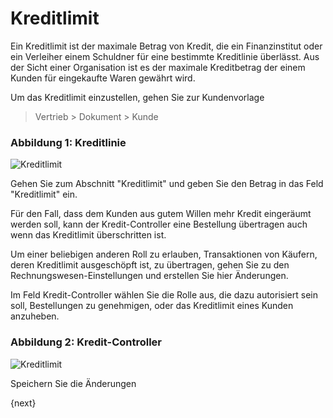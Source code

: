 <!-- add-breadcrumbs -->
# Kreditlimit


Ein Kreditlimit ist der maximale Betrag von Kredit, die ein Finanzinstitut oder ein Verleiher einem Schuldner für eine bestimmte Kreditlinie überlässt. Aus der Sicht einer Organisation ist es der maximale Kreditbetrag der einem Kunden für eingekaufte Waren gewährt wird.

Um das Kreditlimit einzustellen, gehen Sie zur Kundenvorlage

> Vertrieb > Dokument > Kunde

### Abbildung 1: Kreditlinie

<img class="screenshot" alt="Kreditlimit" src="{{docs_base_url}}/v12/assets/img/accounts/credit-limit-1.png">

Gehen Sie zum Abschnitt "Kreditlimit" und geben Sie den Betrag in das Feld "Kreditlimit" ein.

Für den Fall, dass dem Kunden aus gutem Willen mehr Kredit eingeräumt werden soll, kann der Kredit-Controller eine Bestellung übertragen auch wenn das Kreditlimit überschritten ist.

Um einer beliebigen anderen Roll zu erlauben, Transaktionen von Käufern, deren Kreditlimit ausgeschöpft ist, zu übertragen, gehen Sie zu den Rechnungswesen-Einstellungen und erstellen Sie hier Änderungen.

Im Feld Kredit-Controller wählen Sie die Rolle aus, die dazu autorisiert sein soll, Bestellungen zu genehmigen, oder das Kreditlimit eines Kunden anzuheben.

### Abbildung 2: Kredit-Controller

<img class="screenshot" alt="Kreditlimit" src="{{docs_base_url}}/v12/assets/img/accounts/credit-limit-2.png">

Speichern Sie die Änderungen

{next}
